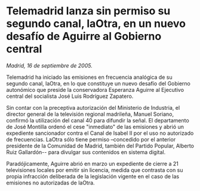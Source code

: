 # Telemadrid lanza sin permiso su segundo canal, laOtra, en un nuevo desafío de Aguirre al Gobierno central

*Madrid, 16 de septiembre de 2005.*

Telemadrid ha iniciado las emisiones en frecuencia analógica de su segundo canal, laOtra, en lo que constituye un nuevo desafío del Gobierno autonómico que preside la conservadora Esperanza Aguirre al Ejecutivo central del socialista José Luis Rodríguez Zapatero.

Sin contar con la preceptiva autorización del Ministerio de Industria, el director general de la televisión regional madrileña, Manuel Soriano, confirmó la utilización del canal 40 para difundir la señal. El departamento de José Montilla ordenó el cese "inmediato" de las emisiones y abrió un expediente sancionador contra el Canal de Isabel II por el uso no autorizado de frecuencias. LaOtra sólo tiene permiso –concedido por el anterior presidente de la Comunidad de Madrid, también del Partido Popular, Alberto Ruiz Gallardón-- para divulgar sus contenidos en sistema digital.

Paradójicamente, Aguirre abrió en marzo un expediente de cierre a 21 televisiones locales por emitir sin licencia, medida que contrasta con su propia infracción deliberada de la legislación vigente en el caso de las emisiones no autorizadas de laOtra.

